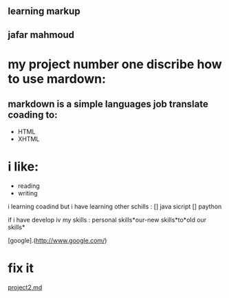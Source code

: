 ## learning markup

## jafar mahmoud
# my project number one  discribe how to use mardown:

## markdown is a simple languages job translate coading to:

* HTML
* XHTML

# i like:
- reading
- writing

i learning coadind but i have learning other schills :
[] java sicript
[] paython

if i have develop iv my skills :
personal skills\*our-new skills\*to\*old our skills\*

[google].(http://www.google.com/)
# fix it

[project2.md](https://jafar1992get.github.io/jafar-1992/project2)




